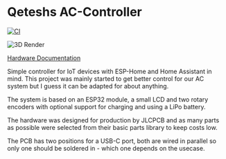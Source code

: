 # Qeteshs AC-Controller

[![CI](https://github.com/Qeteshpony/AC-Controller/actions/workflows/ci.yml/badge.svg?branch=main)](https://github.com/Qeteshpony/AC-Controller/actions/workflows/ci.yml)

![3D Render](https://qeteshpony.github.io/AC-Controller/3D/AC-Controller-3D_top.png)

[Hardware Documentation](https://qeteshpony.github.io/AC-Controller)

Simple controller for IoT devices with ESP-Home and Home Assistant in mind. This project was mainly started to get better control for our AC system but I guess it can be adapted for about anything. 

The system is based on an ESP32 module, a small LCD and two rotary encoders with optional support for charging and using a LiPo battery. 

The hardware was designed for production by JLCPCB and as many parts as possible were selected from their basic parts library to keep costs low. 

The PCB has two positions for a USB-C port, both are wired in parallel so only one should be soldered in - which one depends on the usecase. 